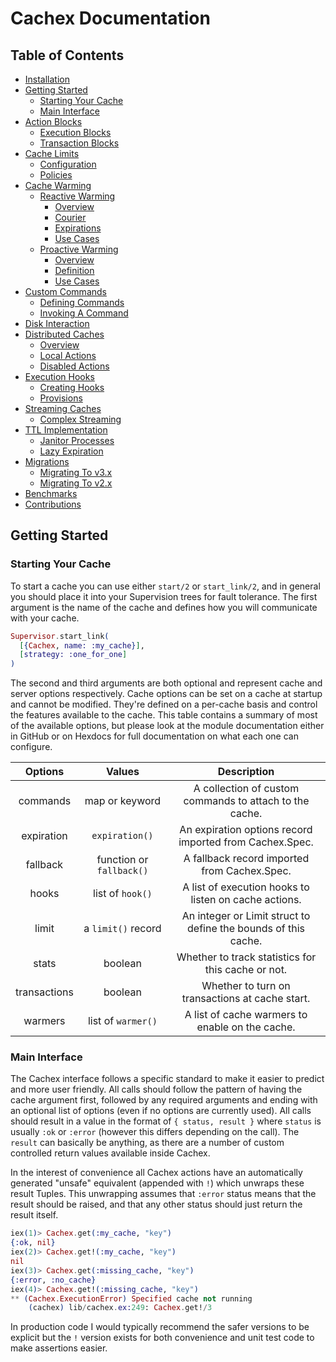 # Cachex Documentation

## Table of Contents

- [Installation](../README.md#installation)
- [Getting Started](#getting-started)
    - [Starting Your Cache](#starting-your-cache)
    - [Main Interface](#main-interface)
- [Action Blocks](features/action-blocks.md)
    - [Execution Blocks](features/action-blocks.md#execution-blocks)
    - [Transaction Blocks](features/action-blocks.md#transaction-blocks)
- [Cache Limits](features/cache-limits.md)
    - [Configuration](features/cache-limits.md#configuration)
    - [Policies](features/cache-limits.md#policies)
- [Cache Warming](features/cache-warming)
    - [Reactive Warming](features/cache-warming/reactive-warming.md)
        - [Overview](features/cache-warming/reactive-warming.md#overview)
        - [Courier](features/cache-warming/reactive-warming.md#courier)
        - [Expirations](features/cache-warming/reactive-warming.md#expirations)
        - [Use Cases](features/cache-warming/reactive-warming.md#use-cases)
    - [Proactive Warming](features/cache-warming/proactive-warming.md)
        - [Overview](features/cache-warming/proactive-warming.md#overview)
        - [Definition](features/cache-warming/proactive-warming.md#definition)
        - [Use Cases](features/cache-warming/proactive-warming.md#use-cases)
- [Custom Commands](features/custom-commands.md)
    - [Defining Commands](features/custom-commands.md#defining-commands)
    - [Invoking A Command](features/custom-commands.md#invoking-a-command)
- [Disk Interaction](features/disk-interaction.md)
- [Distributed Caches](features/distributed-caches.md)
    - [Overview](features/distributed-caches.md#overview)
    - [Local Actions](features/distributed-caches.md#local-actions)
    - [Disabled Actions](features/distributed-caches.md#disabled-actions)
- [Execution Hooks](features/execution-hooks.md)
    - [Creating Hooks](features/execution-hooks.md#creating-hooks)
    - [Provisions](features/execution-hooks.md#provisions)
- [Streaming Caches](features/streaming-caches.md)
    - [Complex Streaming](features/streaming-caches.md#complex-streaming)
- [TTL Implementation](features/ttl-implementation.md)
    - [Janitor Processes](features/ttl-implementation.md#janitor-processes)
    - [Lazy Expiration](features/ttl-implementation.md#lazy-expiration)
- [Migrations](migrations)
    - [Migrating To v3.x](migrations/migrating-to-v3.md)
    - [Migrating To v2.x](migrations/migrating-to-v2.md)
- [Benchmarks](../README.md#benchmarks)
- [Contributions](../README.md#contributions)

## Getting Started

### Starting Your Cache

To start a cache you can use either `start/2` or `start_link/2`, and in general you should place it into your Supervision trees for fault tolerance. The first argument is the name of the cache and defines how you will communicate with your cache.

```elixir
Supervisor.start_link(
  [{Cachex, name: :my_cache}],
  [strategy: :one_for_one]
)
```

The second and third arguments are both optional and represent cache and server options respectively. Cache options can be set on a cache at startup and cannot be modified. They're defined on a per-cache basis and control the features available to the cache. This table contains a summary of most of the available options, but please look at the module documentation either in GitHub or on Hexdocs for full documentation on what each one can configure.

|      Options     |          Values          |                             Description                            |
|:----------------:|:------------------------:|:------------------------------------------------------------------:|
|     commands     |      map or keyword      |       A collection of custom commands to attach to the cache.      |
|    expiration    |      `expiration()`      |      An expiration options record imported from Cachex.Spec.       |
|     fallback     | function or `fallback()` |            A fallback record imported from Cachex.Spec.            |
|       hooks      |     list of `hook()`     |        A list of execution hooks to listen on cache actions.       |
|       limit      |    a `limit()` record    |    An integer or Limit struct to define the bounds of this cache.  |
|       stats      |          boolean         |         Whether to track statistics for this cache or not.         |
|   transactions   |          boolean         |           Whether to turn on transactions at cache start.          |
|      warmers     |    list of `warmer()`    |           A list of cache warmers to enable on the cache.          |

### Main Interface

The Cachex interface follows a specific standard to make it easier to predict and more user friendly. All calls should follow the pattern of having the cache argument first, followed by any required arguments and ending with an optional list of options (even if no options are currently used). All calls should result in a value in the format of `{ status, result }` where `status` is usually `:ok` or `:error` (however this differs depending on the call). The `result` can basically be anything, as there are a number of custom controlled return values available inside Cachex.

In the interest of convenience all Cachex actions have an automatically generated "unsafe" equivalent (appended with `!`) which unwraps these result Tuples. This unwrapping assumes that `:error` status means that the result should be raised, and that any other status should just return the result itself.

```elixir
iex(1)> Cachex.get(:my_cache, "key")
{:ok, nil}
iex(2)> Cachex.get!(:my_cache, "key")
nil
iex(3)> Cachex.get(:missing_cache, "key")
{:error, :no_cache}
iex(4)> Cachex.get!(:missing_cache, "key")
** (Cachex.ExecutionError) Specified cache not running
    (cachex) lib/cachex.ex:249: Cachex.get!/3
```

In production code I would typically recommend the safer versions to be explicit but the `!` version exists for both convenience and unit test code to make assertions easier.
